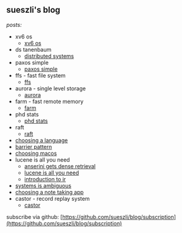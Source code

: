 ## sueszli's blog

_posts:_

- xv6 os
	- [xv6 os](<./xv6 os/xv6 os>)
- ds tanenbaum
	- [distributed systems](<./ds tanenbaum/distributed systems>)
- paxos simple
	- [paxos simple](<./paxos simple/paxos simple>)
- ffs - fast file system
	- [ffs](<./ffs - fast file system/ffs>)
- aurora - single level storage
	- [aurora](<./aurora - single level storage/aurora>)
- farm - fast remote memory
	- [farm](<./farm - fast remote memory/farm>)
- phd stats
	- [phd stats](<./phd stats/phd stats>)
- raft
	- [raft](<./raft/raft>)
- [choosing a language](<./choosing a language>)
- [barrier pattern](<./barrier pattern>)
- [choosing macos](<./choosing macos>)
- lucene is all you need
	- [anserini gets dense retrieval](<./lucene is all you need/anserini gets dense retrieval>)
	- [lucene is all you need](<./lucene is all you need/lucene is all you need>)
	- [introduction to ir](<./lucene is all you need/introduction to ir>)
- [systems is ambiguous](<./systems is ambiguous>)
- [choosing a note taking app](<./choosing a note taking app>)
- castor - record replay system
	- [castor](<./castor - record replay system/castor>)


subscribe via github: [https://github.com/sueszli/blog/subscription](https://github.com/sueszli/blog/subscription)